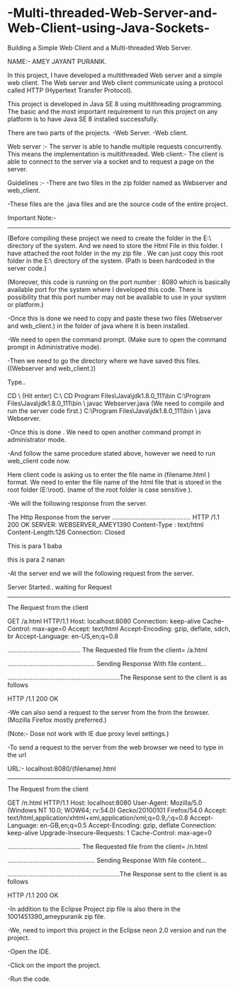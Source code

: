 # -Multi-threaded-Web-Server-and-Web-Client-using-Java-Sockets-
Building a Simple Web Client and a Multi-threaded Web Server.

NAME:- AMEY JAYANT PURANIK.


In this project, I have developed a multithreaded Web server and a simple web client. The Web server and Web client communicate using a protocol called HTTP (Hypertext Transfer Protocol).

This project is developed in Java SE 8 using multithreading programming. The basic and the most important requirement to run this project on any platform is to have Java SE 8 installed successfully.

There are two parts of the projects.
-Web Server.
-Web client.

Web server :- The server is able to handle multiple requests concurrently. This means the implementation is multithreaded.
Web client:- The client is able to connect to the server via a socket and to request a page on the server.

Guidelines :- 
-There are two files in the zip  folder named as Webserver and web_client. 

-These files are the .java files and are the source code of the entire project.


Important Note:- 
****************************
(Before compiling these project we need to create the folder in the  E:\  directory of the system. And we need to store the Html File in this folder. I have attached the root folder in the my zip file . We can just copy this root folder in the E:\ directory of the system. (Path is been hardcoded in the server code.)

(Moreover, this code is running on the port number : 8080 which is basically available port for the system where I developed this code. There is possibility that this port number may not be available to use in your system or platform.)

-Once this is done we need to copy and paste these two files (Webserver and web_client.) in the folder of java where it is been installed.

-We need to open the command prompt. (Make sure to open the command prompt in Administrative mode).

-Then we need to go the directory where we have saved this files. ((Webserver and web_client.))

Type..

CD \      (Hit enter)
C:\   CD Program Files\Java\jdk1.8.0_111\bin
C:\Program Files\Java\jdk1.8.0_111\bin \ javac Webserver.java    (We need to compile and run the server code first.)
C:\Program Files\Java\jdk1.8.0_111\bin \ java Webserver.



-Once this is done . We need to open another command prompt in administrator mode.

-And follow the same procedure stated above, however we need to run web_client code now.
  
Here client code is asking us to enter the file name in (filename.html ) format. We need to enter the file name of the html file that is stored in the root folder  (E:\root). (name of the root folder is case sensitive ).
 


-We will the following response from the server.


 The Http Response from the server
............................................
HTTP /1.1 200 OK
SERVER: WEBSERVER_AMEY1390
Content-Type : text/html
Content-Length:126
 Connection: Closed

<html>
<head>
<title> Welcome</title>
</head>
<body>
<p>This is para 1 baba
<p> this is para 2 nanan
</body>
</html>


	


-At the server end we will the following request from the server.
 
Server Started.. waiting for Request

********************************************
The Request from the client

 GET /a.html HTTP/1.1
Host: localhost:8080
Connection: keep-alive
Cache-Control: max-age=0
Accept: text/html
Accept-Encoding: gzip, deflate, sdch, br
Accept-Language: en-US,en;q=0.8


.........................................
 The Requested file from the client= /a.html

.................................................
Sending Response With file content...

...............................................................The Response sent to the client is as follows

HTTP /1.1 200 OK




-We can also send a request to the server from the from the browser.  (Mozilla Firefox mostly preferred.)

(Note:- Dose not work with IE due proxy level settings.)

-To send a request to the server from the web browser  we need to type in the url 

URL:- localhost:8080/(filename).html

********************************************
The Request from the client

 GET /n.html HTTP/1.1
Host: localhost:8080
User-Agent: Mozilla/5.0 (Windows NT 10.0; WOW64; rv:54.0) Gecko/20100101 Firefox/54.0
Accept: text/html,application/xhtml+xml,application/xml;q=0.9,*/*;q=0.8
Accept-Language: en-GB,en;q=0.5
Accept-Encoding: gzip, deflate
Connection: keep-alive
Upgrade-Insecure-Requests: 1
Cache-Control: max-age=0


.........................................
 The Requested file from the client= /n.html

.................................................
Sending Response With file content...

...............................................................The Response sent to the client is as follows

HTTP /1.1 200 OK


	


-In addition to the Eclipse Project zip file is also there in the 1001451390_ameypuranik zip file.

-We, need to import this project in the Eclipse neon 2.0 version and run the project.

-Open the IDE.

-Click on the import the project.

-Run the code.


